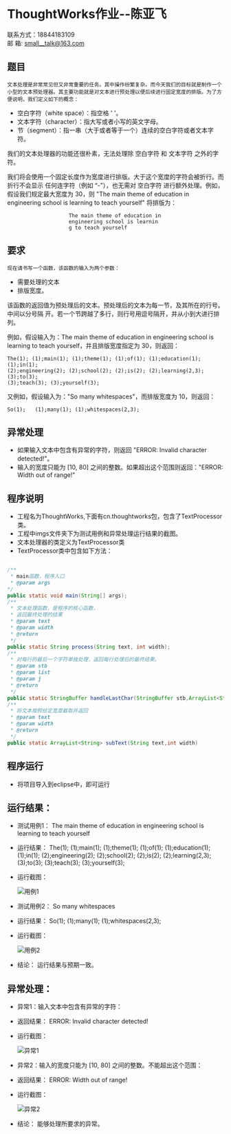 # ThoughtWorks作业--陈亚飞
联系方式：18844183109<br>
邮 箱: small__talk@163.com<br>
## 题目
    文本处理是非常常见但又非常重要的任务。其中操作纷繁复杂。而今天我们的目标就是制作一个小型的文本预处理器。其主要功能就是对文本进行预处理以便后续进行固定宽度的排版。为了方 便说明，我们定义如下的概念： 
* 空白字符（white space）：指空格 ' '。 
* 文本字符（character）：指大写或者小写的英文字母。
* 节（segment）：指一串（大于或者等于一个）连续的空白字符或者文本字符。 

我们的文本处理器的功能还很朴素，无法处理除 空白字符 和 文本字符 之外的字符。 

我们将会使用一个固定长度作为宽度进行排版。大于这个宽度的字符会被折行。而折行不会显示 任何连字符（例如 “-”），也无需对 空白字符 进行额外处理。例如，假设我们规定最大宽度为 30，则 "The main theme of education in engineering school is learning to teach yourself" 将排版为：<br> 
    
                        The main theme of education in
                        engineering school is learnin 
                        g to teach yourself 
## 要求 
    现在请书写一个函数，该函数的输入为两个参数： 
* 需要处理的文本 
* 排版宽度。 

该函数的返回值为预处理后的文本。预处理后的文本为每一节，及其所在的行号。中间以分号隔 开。若一个节跨越了多行，则行号用逗号隔开，并从小到大进行排列。<br> 
    
例如，假设输入为：The main theme of education in engineering school is learning to teach yourself，并且排版宽度指定为 30，则返回： 
    
    
    
    The(1); (1);main(1); (1);theme(1); (1);of(1); (1);education(1); (1);in(1); 
    (2);engineering(2); (2);school(2); (2);is(2); (2);learning(2,3); (3);to(3); 
    (3);teach(3); (3);yourself(3); 

又例如，假设输入为："So   many whitespaces"，而排版宽度为 10，则返回： 
    
    So(1);   (1);many(1); (1);whitespaces(2,3); 
## 异常处理 
 * 如果输入文本中包含有异常的字符，则返回 "ERROR: Invalid character detected!"。 
 * 输入的宽度只能为 [10, 80] 之间的整数。如果超出这个范围则返回："ERROR: Width out of range!" 
 
## 程序说明
* 工程名为ThoughtWorks,下面有cn.thoughtworks包，包含了TextProcessor类。
* 工程中imgs文件夹下为测试用例和异常处理运行结果的截图。
* 文本处理器的类定义为TextProcessor类
* TextProcessor类中包含如下方法：<br>


```java

/**
 * main函数，程序入口
 * @param args
*/
public static void main(String[] args);
/**
 * 文本处理函数，是程序的核心函数，
 * 返回最终处理的结果
 * @param text
 * @param width
 * @return
 */
public static String process(String text, int width);
/**
 * 对每行的最后一个字符单独处理，返回每行处理后的最终结果。
 * @param stb
 * @param list
 * @param j
 * @return
 */
public static StringBuffer handleLastChar(StringBuffer stb,ArrayList<String> list,int j);
/**
 * 将文本按照给定宽度截取并返回
 * @param text
 * @param width
 * @return
 */
public static ArrayList<String> subText(String text,int width)
```
## 程序运行
* 将项目导入到eclipse中，即可运行


## 运行结果：
* 测试用例1：
        The main theme of education in engineering school is learning to teach yourself
* 运行结果：
        The(1); (1);main(1); (1);theme(1); (1);of(1); (1);education(1); (1);in(1); 
        (2);engineering(2); (2);school(2); (2);is(2); (2);learning(2,3); (3);to(3); 
        (3);teach(3); (3);yourself(3);
* 运行截图：

    ![用例1](ThoughtWorks/imgs/测试用例1.JPG "用例1")

* 测试用例2：
        So   many whitespaces
* 运行结果：
        So(1);   (1);many(1); (1);whitespaces(2,3);
* 运行截图：

    ![用例2](ThoughtWorks/imgs/测试用例2.JPG "用例2")
    
* 结论：
    运行结果与预期一致。
## 异常处理：
* 异常1：输入文本中包含有异常的字符：
* 返回结果：
        ERROR: Invalid character detected!
* 运行截图：

    ![异常1](ThoughtWorks/imgs/异常处理1.JPG "异常1")


* 异常2：输入的宽度只能为 [10, 80] 之间的整数。不能超出这个范围：
* 返回结果：
        ERROR: Width out of range!
* 运行截图：

    ![异常2](ThoughtWorks/imgs/异常处理2.JPG "异常2")

* 结论：
    能够处理所要求的异常。

